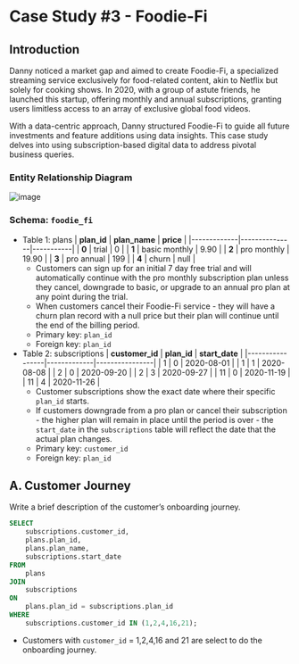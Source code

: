 # Case Study #3 - Foodie-Fi

## Introduction 

Danny noticed a market gap and aimed to create Foodie-Fi, a specialized streaming service exclusively for food-related content, akin to Netflix but solely for cooking shows. In 2020, with a group of astute friends, he launched this startup, offering monthly and annual subscriptions, granting users limitless access to an array of exclusive global food videos.

With a data-centric approach, Danny structured Foodie-Fi to guide all future investments and feature additions using data insights. This case study delves into using subscription-based digital data to address pivotal business queries.

### Entity Relationship Diagram 

![image](https://github.com/Yura-Qu/SQL-Case-Study/assets/143141778/36ec93e1-0c3e-46f0-8c54-4d715fdee506)

### Schema: `foodie_fi`
  - Table 1: plans
    | **plan_id** | **plan_name** | **price** |
    |-------------|---------------|-----------|
    | **0**       | trial         | 0         |
    | **1**       | basic monthly | 9.90      |
    | **2**       | pro monthly   | 19.90     |
    | **3**       | pro annual    | 199       |
    | **4**       | churn         | null      |
    - Customers can sign up for an initial 7 day free trial and will automatically continue with the pro monthly subscription plan unless they cancel, downgrade to basic, or upgrade to an annual pro plan at any point during the trial.
    - When customers cancel their Foodie-Fi service - they will have a churn plan record with a null price but their plan will continue until the end of the billing period.
    - Primary key: `plan_id`
    - Foreign key: `plan_id`
  - Table 2: subscriptions
    | **customer_id** | **plan_id** | **start_date** |
    |-----------------|-------------|----------------|
    | 1               | 0           | 2020-08-01     |
    | 1               | 1           | 2020-08-08     |
    | 2               | 0           | 2020-09-20     |
    | 2               | 3           | 2020-09-27     |
    | 11              | 0           | 2020-11-19     |
    | 11              | 4           | 2020-11-26     |
    - Customer subscriptions show the exact date where their specific `plan_id` starts.
    - If customers downgrade from a pro plan or cancel their subscription - the higher plan will remain in place until the period is over - the `start_date` in the `subscriptions` table will reflect the date that the actual plan changes.
    - Primary key: `customer_id`
    - Foreign key: `plan_id`

## A. Customer Journey

Write a brief description of the customer’s onboarding journey.

```sql
SELECT
    subscriptions.customer_id,
    plans.plan_id,
    plans.plan_name,
    subscriptions.start_date
FROM
    plans 
JOIN
    subscriptions 
ON
    plans.plan_id = subscriptions.plan_id
WHERE
    subscriptions.customer_id IN (1,2,4,16,21);
```
- Customers with `customer_id` = 1,2,4,16 and 21 are select to do the onboarding journey.
